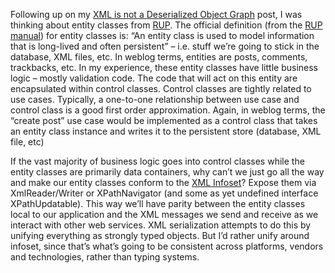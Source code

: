 Following up on my [XML is not a Deserialized Object
Graph](http://devhawk.net/2003/05/15/xml-is-not-just-a-deserialized-object-graph/) post, I
was thinking about entity classes from
[RUP](http://www.rational.com/products/rup/index.jsp). The official
definition (from the [RUP
manual](http://www.amazon.com/exec/obidos/ASIN/0201571692/qid=1006990173/sr=1-1/ref=sr_1_10_1/104-0359585-4441512))
for entity classes is: “An entity class is used to model information
that is long-lived and often persistent” – i.e. stuff we’re going to
stick in the database, XML files, etc. In weblog terms, entities are
posts, comments, trackbacks, etc. In my experience, these entity classes
have little business logic – mostly validation code. The code that will
act on this entity are encapsulated within control classes. Control
classes are tightly related to use cases. Typically, a one-to-one
relationship between use case and control class is a good first order
approximation. Again, in weblog terms, the “create post” use case would
be implemented as a control class that takes an entity class instance
and writes it to the persistent store (database, XML file, etc)

If the vast majority of business logic goes into control classes while
the entity classes are primarily data containers, why can’t we just go
all the way and make our entity classes conform to the [XML
Infoset](http://www.w3.org/TR/xml-infoset/)? Expose them via
XmlReader/Writer or XPathNavigator (and some as yet undefined interface
XPathUpdatable). This way we’ll have parity between the entity classes
local to our application and the XML messages we send and receive as we
interact with other web services. XML serialization attempts to do this
by unifying everything as strongly typed objects. But I’d rather unify
around infoset, since that’s what’s going to be consistent across
platforms, vendors and technologies, rather than typing systems.
